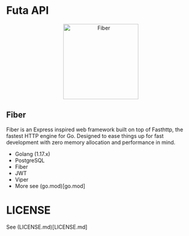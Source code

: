 # Futa API

<p align="center">
  <a href="https://gofiber.io">
    <img alt="Fiber" height="200" src="https://raw.githubusercontent.com/gofiber/docs/master/static/fiber_v2_logo.svg">
  </a>
</p>

## Fiber

Fiber is an Express inspired web framework built on top of Fasthttp, the fastest HTTP engine for Go. Designed to ease things up for fast development with zero memory allocation and performance in mind.

- Golang (1.17.x)
- PostgreSQL
- Fiber
- JWT
- Viper
- More see (go.mod)[go.mod]

# LICENSE

See (LICENSE.md)[LICENSE.md]

